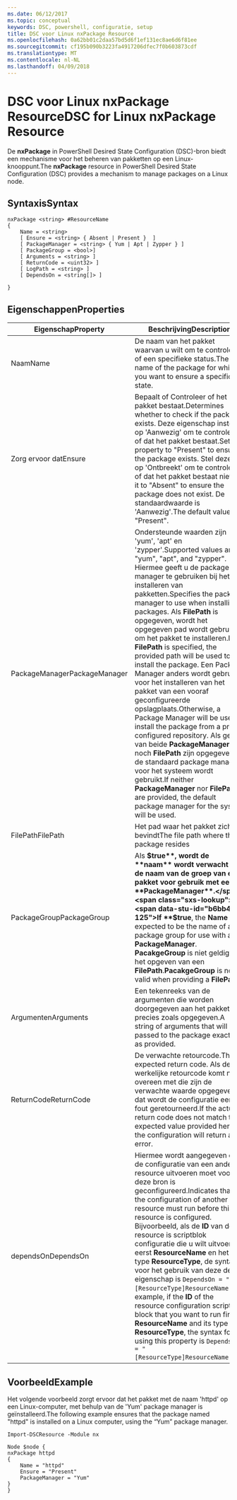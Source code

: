 ```yaml
---
ms.date: 06/12/2017
ms.topic: conceptual
keywords: DSC, powershell, configuratie, setup
title: DSC voor Linux nxPackage Resource
ms.openlocfilehash: 0a62bb01c2daa57bd5d6f1ef131ec8ae6d6f81ee
ms.sourcegitcommit: cf195b090b3223fa4917206dfec7f0b603873cdf
ms.translationtype: MT
ms.contentlocale: nl-NL
ms.lasthandoff: 04/09/2018
---
```

# <a name="dsc-for-linux-nxpackage-resource"></a><span data-ttu-id="b6bb4-103">DSC voor Linux nxPackage Resource</span><span class="sxs-lookup"><span data-stu-id="b6bb4-103">DSC for Linux nxPackage Resource</span></span>

<span data-ttu-id="b6bb4-104">De **nxPackage** in PowerShell Desired State Configuration (DSC)-bron biedt een mechanisme voor het beheren van pakketten op een Linux-knooppunt.</span><span class="sxs-lookup"><span data-stu-id="b6bb4-104">The **nxPackage** resource in PowerShell Desired State Configuration (DSC) provides a mechanism to manage packages on a Linux node.</span></span>

## <a name="syntax"></a><span data-ttu-id="b6bb4-105">Syntaxis</span><span class="sxs-lookup"><span data-stu-id="b6bb4-105">Syntax</span></span>

```
nxPackage <string> #ResourceName
{
    Name = <string>
    [ Ensure = <string> { Absent | Present }  ]
    [ PackageManager = <string> { Yum | Apt | Zypper } ]
    [ PackageGroup = <bool>]
    [ Arguments = <string> ]
    [ ReturnCode = <uint32> ]
    [ LogPath = <string> ]
    [ DependsOn = <string[]> ]

}
```

## <a name="properties"></a><span data-ttu-id="b6bb4-106">Eigenschappen</span><span class="sxs-lookup"><span data-stu-id="b6bb4-106">Properties</span></span>

|  <span data-ttu-id="b6bb4-107">Eigenschap</span><span class="sxs-lookup"><span data-stu-id="b6bb4-107">Property</span></span> |  <span data-ttu-id="b6bb4-108">Beschrijving</span><span class="sxs-lookup"><span data-stu-id="b6bb4-108">Description</span></span> |
|---|---|
| <span data-ttu-id="b6bb4-109">Naam</span><span class="sxs-lookup"><span data-stu-id="b6bb4-109">Name</span></span>| <span data-ttu-id="b6bb4-110">De naam van het pakket waarvan u wilt om te controleren of een specifieke status.</span><span class="sxs-lookup"><span data-stu-id="b6bb4-110">The name of the package for which you want to ensure a specific state.</span></span>|
| <span data-ttu-id="b6bb4-111">Zorg ervoor dat</span><span class="sxs-lookup"><span data-stu-id="b6bb4-111">Ensure</span></span>| <span data-ttu-id="b6bb4-112">Bepaalt of Controleer of het pakket bestaat.</span><span class="sxs-lookup"><span data-stu-id="b6bb4-112">Determines whether to check if the package exists.</span></span> <span data-ttu-id="b6bb4-113">Deze eigenschap instellen op 'Aanwezig' om te controleren of dat het pakket bestaat.</span><span class="sxs-lookup"><span data-stu-id="b6bb4-113">Set this property to "Present" to ensure the package exists.</span></span> <span data-ttu-id="b6bb4-114">Stel deze in op 'Ontbreekt' om te controleren of dat het pakket bestaat niet.</span><span class="sxs-lookup"><span data-stu-id="b6bb4-114">Set it to "Absent" to ensure the package does not exist.</span></span> <span data-ttu-id="b6bb4-115">De standaardwaarde is 'Aanwezig'.</span><span class="sxs-lookup"><span data-stu-id="b6bb4-115">The default value is "Present".</span></span>|
| <span data-ttu-id="b6bb4-116">PackageManager</span><span class="sxs-lookup"><span data-stu-id="b6bb4-116">PackageManager</span></span>| <span data-ttu-id="b6bb4-117">Ondersteunde waarden zijn 'yum', 'apt' en 'zypper'.</span><span class="sxs-lookup"><span data-stu-id="b6bb4-117">Supported values are "yum", "apt", and "zypper".</span></span> <span data-ttu-id="b6bb4-118">Hiermee geeft u de package manager te gebruiken bij het installeren van pakketten.</span><span class="sxs-lookup"><span data-stu-id="b6bb4-118">Specifies the package manager to use when installing packages.</span></span> <span data-ttu-id="b6bb4-119">Als **FilePath** is opgegeven, wordt het opgegeven pad wordt gebruikt om het pakket te installeren.</span><span class="sxs-lookup"><span data-stu-id="b6bb4-119">If **FilePath** is specified, the provided path will be used to install the package.</span></span> <span data-ttu-id="b6bb4-120">Een Package Manager anders wordt gebruikt voor het installeren van het pakket van een vooraf geconfigureerde opslagplaats.</span><span class="sxs-lookup"><span data-stu-id="b6bb4-120">Otherwise, a Package Manager will be used to install the package from a pre-configured repository.</span></span> <span data-ttu-id="b6bb4-121">Als geen van beide **PackageManager** noch **FilePath** zijn opgegeven, de standaard package manager voor het systeem wordt gebruikt.</span><span class="sxs-lookup"><span data-stu-id="b6bb4-121">If neither **PackageManager** nor **FilePath** are provided, the default package manager for the system will be used.</span></span>|
| <span data-ttu-id="b6bb4-122">FilePath</span><span class="sxs-lookup"><span data-stu-id="b6bb4-122">FilePath</span></span>| <span data-ttu-id="b6bb4-123">Het pad waar het pakket zich bevindt</span><span class="sxs-lookup"><span data-stu-id="b6bb4-123">The file path where the package resides</span></span>|
| <span data-ttu-id="b6bb4-124">PackageGroup</span><span class="sxs-lookup"><span data-stu-id="b6bb4-124">PackageGroup</span></span>| <span data-ttu-id="b6bb4-125">Als **$true**, wordt de **naam** wordt verwacht dat de naam van de groep van een pakket voor gebruik met een **PackageManager**.</span><span class="sxs-lookup"><span data-stu-id="b6bb4-125">If **$true**, the **Name** is expected to be the name of a package group for use with a **PackageManager**.</span></span> <span data-ttu-id="b6bb4-126">**PacakgeGroup** is niet geldig bij het opgeven van een **FilePath**.</span><span class="sxs-lookup"><span data-stu-id="b6bb4-126">**PacakgeGroup** is not valid when providing a **FilePath**.</span></span>|
| <span data-ttu-id="b6bb4-127">Argumenten</span><span class="sxs-lookup"><span data-stu-id="b6bb4-127">Arguments</span></span>| <span data-ttu-id="b6bb4-128">Een tekenreeks van de argumenten die worden doorgegeven aan het pakket precies zoals opgegeven.</span><span class="sxs-lookup"><span data-stu-id="b6bb4-128">A string of arguments that will be passed to the package exactly as provided.</span></span>|
| <span data-ttu-id="b6bb4-129">ReturnCode</span><span class="sxs-lookup"><span data-stu-id="b6bb4-129">ReturnCode</span></span>| <span data-ttu-id="b6bb4-130">De verwachte retourcode.</span><span class="sxs-lookup"><span data-stu-id="b6bb4-130">The expected return code.</span></span> <span data-ttu-id="b6bb4-131">Als de werkelijke retourcode komt niet overeen met die zijn de verwachte waarde opgegeven, dat wordt de configuratie een fout geretourneerd.</span><span class="sxs-lookup"><span data-stu-id="b6bb4-131">If the actual return code does not match the expected value provided here, the configuration will return an error.</span></span>|
| <span data-ttu-id="b6bb4-132">dependsOn</span><span class="sxs-lookup"><span data-stu-id="b6bb4-132">DependsOn</span></span> | <span data-ttu-id="b6bb4-133">Hiermee wordt aangegeven dat de configuratie van een andere resource uitvoeren moet voordat deze bron is geconfigureerd.</span><span class="sxs-lookup"><span data-stu-id="b6bb4-133">Indicates that the configuration of another resource must run before this resource is configured.</span></span> <span data-ttu-id="b6bb4-134">Bijvoorbeeld, als de **ID** van de resource is scriptblok configuratie die u wilt uitvoeren eerst **ResourceName** en het type **ResourceType**, de syntaxis voor het gebruik van deze de eigenschap is `DependsOn = "[ResourceType]ResourceName"`.</span><span class="sxs-lookup"><span data-stu-id="b6bb4-134">For example, if the **ID** of the resource configuration script block that you want to run first is **ResourceName** and its type is **ResourceType**, the syntax for using this property is `DependsOn = "[ResourceType]ResourceName"`.</span></span>|

## <a name="example"></a><span data-ttu-id="b6bb4-135">Voorbeeld</span><span class="sxs-lookup"><span data-stu-id="b6bb4-135">Example</span></span>

<span data-ttu-id="b6bb4-136">Het volgende voorbeeld zorgt ervoor dat het pakket met de naam 'httpd' op een Linux-computer, met behulp van de 'Yum' package manager is geïnstalleerd.</span><span class="sxs-lookup"><span data-stu-id="b6bb4-136">The following example ensures that the package named "httpd" is installed on a Linux computer, using the “Yum” package manager.</span></span>

```
Import-DSCResource -Module nx

Node $node {
nxPackage httpd
{
    Name = "httpd"
    Ensure = "Present"
    PackageManager = "Yum"
}
}
```